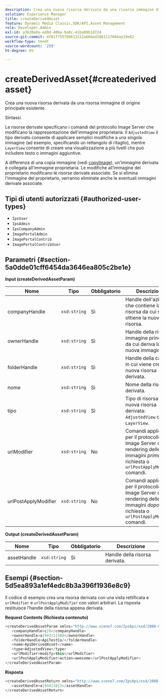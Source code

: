```yaml
---
description: Crea una nuova risorsa derivata da una risorsa immagine di origine principale esistente.
solution: Experience Manager
title: createDerivedAsset
feature: Dynamic Media Classic,SDK/API,Asset Management
role: Developer,Admin
exl-id: a3b20a8a-ed0d-40be-9a8c-41ba09b1d724
source-git-commit: 4f81f755789613222a66bed2961117604ae19e62
workflow-type: tm+mt
source-wordcount: '259'
ht-degree: 6%

---
```


# createDerivedAsset{#createderivedasset}

Crea una nuova risorsa derivata da una risorsa immagine di origine principale esistente.

Sintassi

<!--<a id="section_FE43FF204ED644C2AC901AF45982E942"></a>-->

Le risorse derivate specificano i comandi del protocollo Image Server che modificano la rappresentazione dell&#39;immagine proprietaria. Il `AdjustedView` il tipo derivato consente di applicare semplici modifiche a una singola immagine (ad esempio, specificando un rettangolo di ritaglio), mentre `LayerView` consente di creare una visualizzazione a più livelli che può includere testo o immagini aggiuntive.

A differenza di una copia immagine (vedi [copyImage](../../../operations/c-operations-intro/c-methods/r-copy-image.md#reference-0785131e690b4ad08be69172023f35d0)), un&#39;immagine derivata è collegata all&#39;immagine proprietaria. Le modifiche all’immagine del proprietario modificano le risorse derivate associate. Se si elimina l&#39;immagine del proprietario, verranno eliminate anche le eventuali immagini derivate associate.

## Tipi di utenti autorizzati {#authorized-user-types}

* `IpsUser`
* `IpsAdmin`
* `IpsCompanyAdmin`
* `ImagePortalAdmin`
* `ImagePortalContrib`
* `ImagePortalContribUser`

## Parametri {#section-5a0dde01cff6454da3646ea805c2be1e}

**Input (createDerivedAssetParam)**

| Nome | Tipo | Obbligatorio | Descrizione |
|---|---|---|---|
| companyHandle | `xsd:string` | Sì | Handle dell&#39;azienda che contiene la risorsa da cui si ottiene la nuova risorsa. |
| ownerHandle | `xsd:string` | Sì | Handle della risorsa immagine principale da cui deriva la nuova immagine. |
| folderHandle | `xsd:string` | Sì | Handle della cartella in cui viene creata la nuova risorsa derivata. |
| nome | `xsd:string` | Sì | Nome della risorsa derivata. |
| tipo | `xsd:string` | Sì | Tipo di risorsa della nuova risorsa derivata: `AdjustedView` o `LayerView`. |
| urlModifier | `xsd:string` | No | Comandi applicati per il protocollo Image Server o per il rendering delle immagini *prima di* la richiesta o `urlPostApplyModifier` comandi. |
| urlPostApplyModifier | `xsd:string` | No | Comandi applicati per il protocollo Image Server o per il rendering delle immagini *dopo* alla richiesta o `urlPostApplyModifier` comandi. |

**Output (createDerivedAssetParam)**

| Nome | Tipo | Obbligatorio | Descrizione |
|---|---|---|---|
| assetHandle | `xsd:string` | Sì | Handle della risorsa derivata. |

## Esempi {#section-5d5ea893a1ef4edc8b3a396f1936e8c9}

Il codice di esempio crea una risorsa derivata con una vista rettificata e `urlModifier` e `urlPostApplyModifier` con valori arbitrari. La risposta restituisce l’handle della risorsa appena derivata.

**Request Contents (Richiesta contenuto)**

```java
<createDerivedAssetParam xmlns="http://www.scene7.com/IpsApi/xsd/2008-01-15">
   <companyHandle>c|6</companyHandle>
   <ownerHandle>a|943|1|580</ownerHandle>
   <folderHandle>ApiTestCo/</folderHandle>
   <name>ApiDerivedAsset</name>
   <type>AdjustedView</type>
   <urlModifier>modify=this</urlModifier>
   <urlPostApplyModifier>action=awesome</urlPostApplyModifier>
</createDerivedAssetParam>
```

**Risposta**

```java
<createDerivedAssetReturn xmlns="http://www.scene7.com/IpsApi/xsd/2008-01-15">
   <assetHandle>a|944|10|2</assetHandle>
</createDerivedAssetReturn>
```
